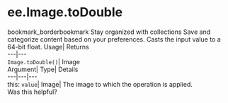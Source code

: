  
#  ee.Image.toDouble
bookmark_borderbookmark Stay organized with collections  Save and categorize content based on your preferences.
Casts the input value to a 64-bit float. 
Usage| Returns  
---|---  
`Image.toDouble()`| Image  
Argument| Type| Details  
---|---|---  
this: `value`| Image| The image to which the operation is applied.  
Was this helpful?
